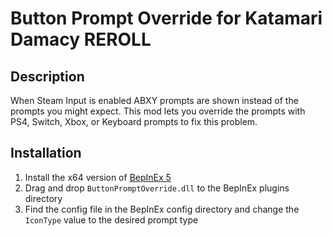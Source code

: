 # Button Prompt Override for Katamari Damacy REROLL

## Description

When Steam Input is enabled ABXY prompts are shown instead of the prompts you might expect. This mod lets you override the prompts with PS4, Switch, Xbox, or Keyboard prompts to fix this problem.

## Installation

1. Install the x64 version of [BepInEx 5](https://docs.bepinex.dev/articles/user_guide/installation/index.html)
2. Drag and drop `ButtonPromptOverride.dll` to the BepInEx plugins directory
3. Find the config file in the BepInEx config directory and change the `IconType` value to the desired prompt type
